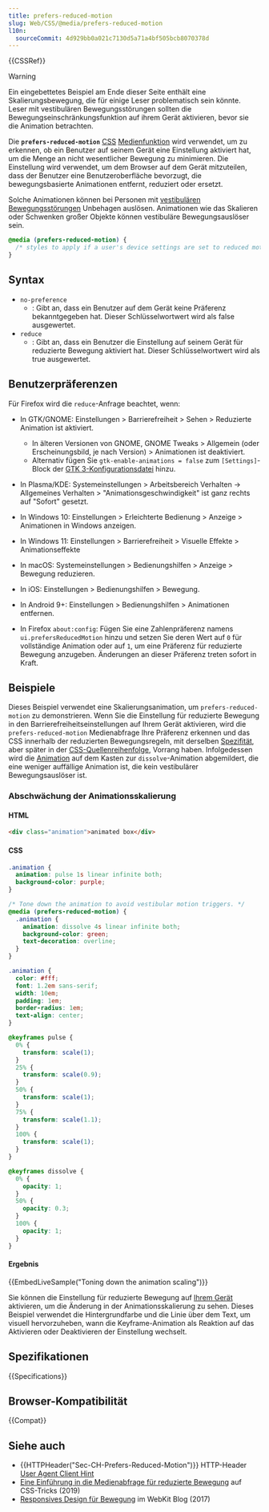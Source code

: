 ```yaml
---
title: prefers-reduced-motion
slug: Web/CSS/@media/prefers-reduced-motion
l10n:
  sourceCommit: 4d929bb0a021c7130d5a71a4bf505bcb8070378d
---
```


{{CSSRef}}

> [!WARNING]
> Ein eingebettetes Beispiel am Ende dieser Seite enthält eine Skalierungsbewegung, die für einige Leser problematisch sein könnte. Leser mit vestibulären Bewegungsstörungen sollten die Bewegungseinschränkungsfunktion auf ihrem Gerät aktivieren, bevor sie die Animation betrachten.

Die **`prefers-reduced-motion`** [CSS](/de/docs/Web/CSS) [Medienfunktion](/de/docs/Web/CSS/@media#media_features) wird verwendet, um zu erkennen, ob ein Benutzer auf seinem Gerät eine Einstellung aktiviert hat, um die Menge an nicht wesentlicher Bewegung zu minimieren. Die Einstellung wird verwendet, um dem Browser auf dem Gerät mitzuteilen, dass der Benutzer eine Benutzeroberfläche bevorzugt, die bewegungsbasierte Animationen entfernt, reduziert oder ersetzt.

Solche Animationen können bei Personen mit [vestibulären Bewegungsstörungen](https://www.a11yproject.com/posts/understanding-vestibular-disorders/) Unbehagen auslösen. Animationen wie das Skalieren oder Schwenken großer Objekte können vestibuläre Bewegungsauslöser sein.

```css
@media (prefers-reduced-motion) {
  /* styles to apply if a user's device settings are set to reduced motion */
}
```

## Syntax

- `no-preference`
  - : Gibt an, dass ein Benutzer auf dem Gerät keine Präferenz bekanntgegeben hat. Dieser Schlüsselwortwert wird als false ausgewertet.
- `reduce`
  - : Gibt an, dass ein Benutzer die Einstellung auf seinem Gerät für reduzierte Bewegung aktiviert hat. Dieser Schlüsselwortwert wird als true ausgewertet.

## Benutzerpräferenzen

Für Firefox wird die `reduce`-Anfrage beachtet, wenn:

- In GTK/GNOME: Einstellungen > Barrierefreiheit > Sehen > Reduzierte Animation ist aktiviert.

  - In älteren Versionen von GNOME, GNOME Tweaks > Allgemein (oder Erscheinungsbild, je nach Version) > Animationen ist deaktiviert.
  - Alternativ fügen Sie `gtk-enable-animations = false` zum `[Settings]`-Block der [GTK 3-Konfigurationsdatei](https://wiki.archlinux.org/title/GTK#Configuration) hinzu.

- In Plasma/KDE: Systemeinstellungen > Arbeitsbereich Verhalten -> Allgemeines Verhalten > "Animationsgeschwindigkeit" ist ganz rechts auf "Sofort" gesetzt.
- In Windows 10: Einstellungen > Erleichterte Bedienung > Anzeige > Animationen in Windows anzeigen.
- In Windows 11: Einstellungen > Barrierefreiheit > Visuelle Effekte > Animationseffekte
- In macOS: Systemeinstellungen > Bedienungshilfen > Anzeige > Bewegung reduzieren.
- In iOS: Einstellungen > Bedienungshilfen > Bewegung.
- In Android 9+: Einstellungen > Bedienungshilfen > Animationen entfernen.
- In Firefox `about:config`: Fügen Sie eine Zahlenpräferenz namens `ui.prefersReducedMotion` hinzu und setzen Sie deren Wert auf `0` für vollständige Animation oder auf `1`, um eine Präferenz für reduzierte Bewegung anzugeben. Änderungen an dieser Präferenz treten sofort in Kraft.

## Beispiele

Dieses Beispiel verwendet eine Skalierungsanimation, um `prefers-reduced-motion` zu demonstrieren. Wenn Sie die Einstellung für reduzierte Bewegung in den Barrierefreiheitseinstellungen auf Ihrem Gerät aktivieren, wird die `prefers-reduced-motion` Medienabfrage Ihre Präferenz erkennen und das CSS innerhalb der reduzierten Bewegungsregeln, mit derselben [Spezifität](/de/docs/Web/CSS/CSS_cascade/Specificity), aber später in der [CSS-Quellenreihenfolge](/de/docs/Learn_web_development/Core/Styling_basics/Handling_conflicts#source_order), Vorrang haben. Infolgedessen wird die [Animation](/de/docs/Web/CSS/CSS_animations/Using_CSS_animations) auf dem Kasten zur `dissolve`-Animation abgemildert, die eine weniger auffällige Animation ist, die kein vestibulärer Bewegungsauslöser ist.

### Abschwächung der Animationsskalierung

#### HTML

```html
<div class="animation">animated box</div>
```

#### CSS

```css
.animation {
  animation: pulse 1s linear infinite both;
  background-color: purple;
}

/* Tone down the animation to avoid vestibular motion triggers. */
@media (prefers-reduced-motion) {
  .animation {
    animation: dissolve 4s linear infinite both;
    background-color: green;
    text-decoration: overline;
  }
}
```

```css hidden
.animation {
  color: #fff;
  font: 1.2em sans-serif;
  width: 10em;
  padding: 1em;
  border-radius: 1em;
  text-align: center;
}

@keyframes pulse {
  0% {
    transform: scale(1);
  }
  25% {
    transform: scale(0.9);
  }
  50% {
    transform: scale(1);
  }
  75% {
    transform: scale(1.1);
  }
  100% {
    transform: scale(1);
  }
}

@keyframes dissolve {
  0% {
    opacity: 1;
  }
  50% {
    opacity: 0.3;
  }
  100% {
    opacity: 1;
  }
}
```

#### Ergebnis

{{EmbedLiveSample("Toning down the animation scaling")}}

Sie können die Einstellung für reduzierte Bewegung auf [Ihrem Gerät](#benutzerpräferenzen) aktivieren, um die Änderung in der Animationsskalierung zu sehen. Dieses Beispiel verwendet die Hintergrundfarbe und die Linie über dem Text, um visuell hervorzuheben, wann die Keyframe-Animation als Reaktion auf das Aktivieren oder Deaktivieren der Einstellung wechselt.

## Spezifikationen

{{Specifications}}

## Browser-Kompatibilität

{{Compat}}

## Siehe auch

- {{HTTPHeader("Sec-CH-Prefers-Reduced-Motion")}} HTTP-Header [User Agent Client Hint](/de/docs/Web/HTTP/Guides/Client_hints#user-agent_client_hints)
- [Eine Einführung in die Medienabfrage für reduzierte Bewegung](https://css-tricks.com/introduction-reduced-motion-media-query/) auf CSS-Tricks (2019)
- [Responsives Design für Bewegung](https://webkit.org/blog/7551/responsive-design-for-motion/) im WebKit Blog (2017)
